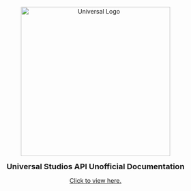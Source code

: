 <p align="center"><img src="https://wikizilla.org/w/images/1/1f/Universal.png" alt="Universal Logo" width=350 align="center" /></p>
<p align="center"><span style="font-size:large;">
<b>Universal Studios API Unofficial Documentation</b></span></p>
<p align="center"><a href="https://bit.ly/universalapi">Click to view here.</a></p>
